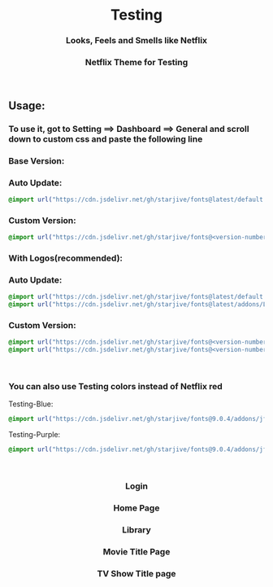<div align="center">
<h1>Testing</h1>
<h3>Looks, Feels and Smells like Netflix</h3>
<h3>Netflix Theme for Testing</h3>
</div>
<br>
<h2>Usage:</h2>
<h3> To use it, got to Setting ==> Dashboard ==> General and scroll down to custom css and paste the following line</h3>


<h3>Base Version:</h3>
<h3>Auto Update: </h3>

```css
@import url("https://cdn.jsdelivr.net/gh/starjive/fonts@latest/default.css");
```

<h3>Custom  Version:</h3>

```css
@import url("https://cdn.jsdelivr.net/gh/starjive/fonts@<version-number>/default.css");
```

<h3>With Logos(recommended):</h3>
<h3>Auto Update:</h3>

```css
@import url("https://cdn.jsdelivr.net/gh/starjive/fonts@latest/default.css");
@import url("https://cdn.jsdelivr.net/gh/starjive/fonts@latest/addons/Logo.css");
```

<h3>Custom Version:</h3>

```css
@import url("https://cdn.jsdelivr.net/gh/starjive/fonts@<version-number>/default.css");
@import url("https://cdn.jsdelivr.net/gh/starjive/fonts@<version-number>/addons/Logo.css");
```

<br>
<h3>You can also use Testing colors instead of Netflix red </h3>
Testing-Blue:

```css
@import url("https://cdn.jsdelivr.net/gh/starjive/fonts@9.0.4/addons/jf-blue.css");
```
Testing-Purple:

```css
@import url("https://cdn.jsdelivr.net/gh/starjive/fonts@9.0.4/addons/jf-purple.css");
```


<br>
<div class="imagesCont">
  <div class="Login">
    <h3 align="center">Login</h3>

  </div>
  <div class="home">
    <h3 align="center">Home Page</h3>

  </div>  
  <div class="lib">
    <h3 align="center">Library</h3>


  </div>
  <div class="titleMov">
    <h3 align="center">Movie Title Page</h3>

  </div>
  <div class="titleTv">
    <h3 align="center">TV Show Title page</h3>

  </div>
</div>
<br>
